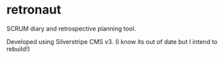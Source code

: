 retronaut
=========

SCRUM diary and retrospective planning tool.

Developed using Silverstripe CMS v3. (I know its out of date but I intend to rebuild!)
